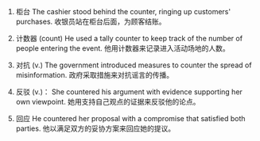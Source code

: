 1. 柜台
The cashier stood behind the counter, ringing up customers' purchases.
收银员站在柜台后面，为顾客结账。

2. 计数器 (count)
He used a tally counter to keep track of the number of people entering the event.
他用计数器来记录进入活动场地的人数。

3. 对抗 (v.)
The government introduced measures to counter the spread of misinformation.
政府采取措施来对抗谣言的传播。

4. 反驳 (v.)：
She countered his argument with evidence supporting her own viewpoint.
她用支持自己观点的证据来反驳他的论点。

5. 回应
He countered her proposal with a compromise that satisfied both parties.
他以满足双方的妥协方案来回应她的提议。
